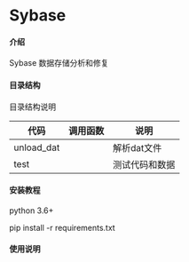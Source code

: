 # Sybase

#### 介绍
Sybase 数据存储分析和修复

#### 目录结构
目录结构说明

 代码         | 调用函数 | 说明
------------|------|---
 unload_dat |      | 解析dat文件
 test       |      | 测试代码和数据


#### 安装教程

python 3.6+

pip install -r requirements.txt

#### 使用说明


